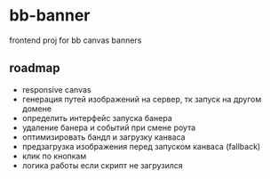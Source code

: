 # bb-banner

frontend proj for bb canvas banners


## roadmap

- responsive canvas
- генерация путей изображений на сервер, тк запуск на другом домене
- определить интерфейс запуска банера
- удаление банера и событий при смене роута
- оптимизировать бандл и загрузку канваса
- предзагрузка изображения перед запуском канваса (fallback)
- клик по кнопкам
- логика работы если скрипт не загрузился